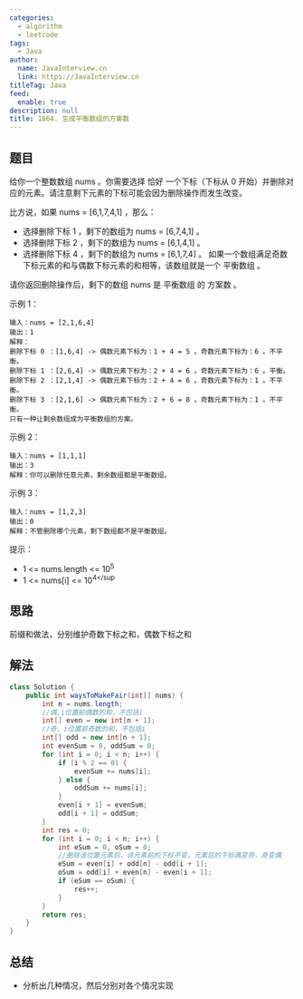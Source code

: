 ```yaml
---
categories: 
  - algorithm
  - leetcode
tags: 
  - Java
author: 
  name: JavaInterview.cn
  link: https://JavaInterview.cn
titleTag: Java
feed: 
  enable: true
description: null
title: 1664. 生成平衡数组的方案数
---
```

## 题目

给你一个整数数组 nums 。你需要选择 恰好 一个下标（下标从 0 开始）并删除对应的元素。请注意剩下元素的下标可能会因为删除操作而发生改变。

比方说，如果 nums = [6,1,7,4,1] ，那么：

* 选择删除下标 1 ，剩下的数组为 nums = [6,7,4,1] 。
* 选择删除下标 2 ，剩下的数组为 nums = [6,1,4,1] 。
* 选择删除下标 4 ，剩下的数组为 nums = [6,1,7,4] 。
如果一个数组满足奇数下标元素的和与偶数下标元素的和相等，该数组就是一个 平衡数组 。

请你返回删除操作后，剩下的数组 nums 是 平衡数组 的 方案数 。

示例 1：

    输入：nums = [2,1,6,4]
    输出：1
    解释：
    删除下标 0 ：[1,6,4] -> 偶数元素下标为：1 + 4 = 5 。奇数元素下标为：6 。不平衡。
    删除下标 1 ：[2,6,4] -> 偶数元素下标为：2 + 4 = 6 。奇数元素下标为：6 。平衡。
    删除下标 2 ：[2,1,4] -> 偶数元素下标为：2 + 4 = 6 。奇数元素下标为：1 。不平衡。
    删除下标 3 ：[2,1,6] -> 偶数元素下标为：2 + 6 = 8 。奇数元素下标为：1 。不平衡。
    只有一种让剩余数组成为平衡数组的方案。
示例 2：

    输入：nums = [1,1,1]
    输出：3
    解释：你可以删除任意元素，剩余数组都是平衡数组。
示例 3：

    输入：nums = [1,2,3]
    输出：0
    解释：不管删除哪个元素，剩下数组都不是平衡数组。

提示：

* 1 <= nums.length <= 10<sup>5</sup>
* 1 <= nums[i] <= 10<sup>4</sup

## 思路

前缀和做法，分别维护奇数下标之和，偶数下标之和

## 解法

```java
class Solution {
    public int waysToMakeFair(int[] nums) {
        int n = nums.length;
        //偶,i位置前偶数的和，不包括i
        int[] even = new int[n + 1];
        //奇，i位置前奇数的和，不包括i
        int[] odd = new int[n + 1];
        int evenSum = 0, oddSum = 0;
        for (int i = 0; i < n; i++) {
            if (i % 2 == 0) {
                evenSum += nums[i];
            } else {
                oddSum += nums[i];
            }
            even[i + 1] = evenSum;
            odd[i + 1] = oddSum;
        }
        int res = 0;
        for (int i = 0; i < n; i++) {
            int eSum = 0, oSum = 0;
            //删除该位置元素后，该元素前的下标不变，元素后的下标偶变奇，奇变偶
            eSum = even[i] + odd[n] - odd[i + 1];
            oSum = odd[i] + even[n] - even[i + 1];
            if (eSum == oSum) {
                res++;
            }
        }
        return res;
    }
}

```

## 总结

- 分析出几种情况，然后分别对各个情况实现
